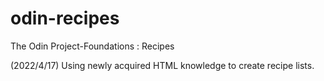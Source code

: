 # odin-recipes
The Odin Project-Foundations : Recipes

(2022/4/17) Using newly acquired HTML knowledge to create recipe lists.